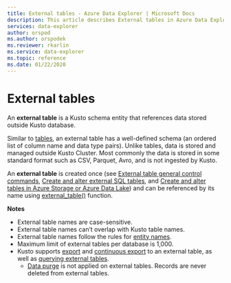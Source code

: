 ```yaml
---
title: External tables - Azure Data Explorer | Microsoft Docs
description: This article describes External tables in Azure Data Explorer.
services: data-explorer
author: orspod
ms.author: orspodek
ms.reviewer: rkarlin
ms.service: data-explorer
ms.topic: reference
ms.date: 01/22/2020
---
```

# External tables

An **external table** is a Kusto schema entity that references data stored outside Kusto database.

Similar to [tables](tables.md), an external table has a well-defined schema (an ordered list of column name and data type pairs). Unlike tables, data is stored and managed outside Kusto Cluster. Most commonly the data is stored in some standard format such as CSV, Parquet, Avro, and is not ingested by Kusto.

An **external table** is created once (see [External table general control commands](../../management/externaltables.md), [Create and alter external SQL tables](../../management/external-sql-tables.md), and [Create and alter tables in Azure Storage or Azure Data Lake](../../management/external-tables-azurestorage-azuredatalake.md))
and can be referenced by its name using [external_table()](../../query/externaltablefunction.md) function. 

**Notes**

* External table names are case-sensitive.
* External table names can’t overlap with Kusto table names.
* External table names follow the rules for [entity names](./entity-names.md).
* Maximum limit of external tables per database is 1,000.
* Kusto supports [export](../../management/data-export/export-data-to-an-external-table.md) and [continuous export](../../management/data-export/continuous-data-export.md)  to an external table, as well as [querying external tables](../../../data-lake-query-data.md).
    * [Data purge](../../concepts/data-purge.md) is not applied on external tables. Records are never deleted from external tables.
